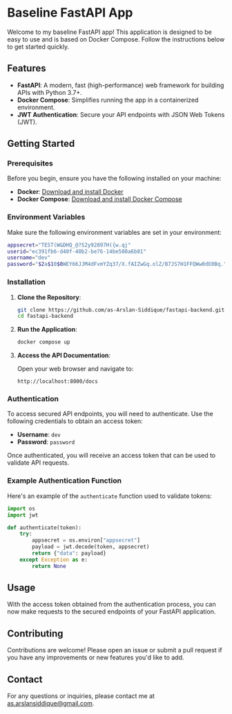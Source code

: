 # Baseline FastAPI App

Welcome to my baseline FastAPI app! This application is designed to be easy to use and is based on Docker Compose. Follow the instructions below to get started quickly.

## Features

- **FastAPI**: A modern, fast (high-performance) web framework for building APIs with Python 3.7+.
- **Docker Compose**: Simplifies running the app in a containerized environment.
- **JWT Authentication**: Secure your API endpoints with JSON Web Tokens (JWT).

## Getting Started

### Prerequisites

Before you begin, ensure you have the following installed on your machine:

- **Docker**: [Download and install Docker](https://docs.docker.com/get-docker/)
- **Docker Compose**: [Download and install Docker Compose](https://docs.docker.com/compose/install/)

### Environment Variables

Make sure the following environment variables are set in your environment:

```bash
appsecret="TEST(W&DHQ_@?S2y92897H({w.qj"
userid="ec391fb6-d40f-40b2-be76-14be580a6b81"
username="dev"
password="$2a$10$0WEY66JJM4dFvmYZq37/X.fAIZwGq.olZ/B7JS7H1FFQWw0dE0Bq." # password: "password" as string
```

### Installation

1. **Clone the Repository**:

   ```bash
   git clone https://github.com/as-Arslan-Siddique/fastapi-backend.git
   cd fastapi-backend
   ```

2. **Run the Application**:

   ```bash
   docker compose up
   ```

3. **Access the API Documentation**:

   Open your web browser and navigate to:

   ```
   http://localhost:8000/docs
   ```

### Authentication

To access secured API endpoints, you will need to authenticate. Use the following credentials to obtain an access token:

- **Username**: `dev`
- **Password**: `password`

Once authenticated, you will receive an access token that can be used to validate API requests.

### Example Authentication Function

Here's an example of the `authenticate` function used to validate tokens:

```python
import os
import jwt

def authenticate(token):
    try:
        appsecret = os.environ["appsecret"]
        payload = jwt.decode(token, appsecret)
        return {"data": payload}
    except Exception as e:
        return None
```

## Usage

With the access token obtained from the authentication process, you can now make requests to the secured endpoints of your FastAPI application.

## Contributing

Contributions are welcome! Please open an issue or submit a pull request if you have any improvements or new features you'd like to add.

## Contact

For any questions or inquiries, please contact me at as.arslansiddique@gmail.com.
